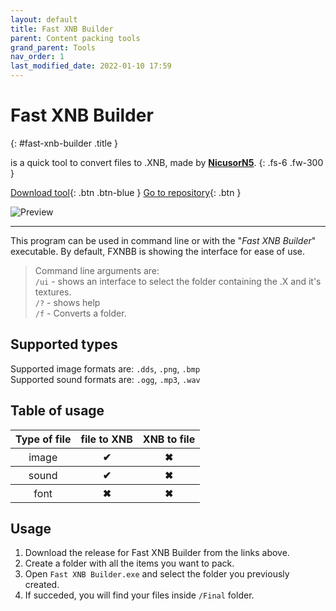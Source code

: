 ```yaml
---
layout: default
title: Fast XNB Builder
parent: Content packing tools
grand_parent: Tools
nav_order: 1
last_modified_date: 2022-01-10 17:59
---
```


# Fast XNB Builder 
{: #fast-xnb-builder .title }

is a quick tool to convert files to .XNB, made by [**NicusorN5**](https://github.com/NicusorN5).
{: .fs-6 .fw-300 }

[Download tool](https://github.com/Phoenixx19/Fast-XNB-Builder/releases/latest){: .btn .btn-blue }
[Go to repository](https://github.com/NicusorN5/Fast-XNB-Builder){: .btn }

![Preview](https://raw.githubusercontent.com/JumpKingPlus/JumpKingPlus.github.io/www/images/workshop/levels/ws20-3.png)

---

This program can be used in command line or with the "*Fast XNB Builder*" executable. By default, FXNBB is showing the interface for ease of use.<!-- more -->

> Command line arguments are:
    <br>`/ui` - shows an interface to select the folder containing the .X and it's textures.
    <br>`/?` - shows help
    <br>`/f` - Converts a folder.

## Supported types

Supported image formats are: `.dds`, `.png`, `.bmp`<br>
Supported sound formats are: `.ogg`, `.mp3`, `.wav`

## Table of usage

<table>
    <thead>
        <tr>
            <th>Type of file</th>
            <th>file to XNB</th>
            <th>XNB to file</th>
        </tr>
    </thead>
    <tbody>
        <tr>
            <th style="font-weight: normal;">image</th>
            <th class="label-green">✔</th>
            <th class="label-red">✖</th>
        </tr>
        <tr>
            <th style="font-weight: normal;">sound</th>
            <th class="label-green">✔</th>
            <th class="label-red">✖</th>
        </tr>
        <tr>
            <th style="font-weight: normal;">font</th>
            <th class="label-red">✖</th>
            <th class="label-red">✖</th>
        </tr>
    </tbody>
</table>

## Usage

1. Download the release for Fast XNB Builder from the links above.
2. Create a folder with all the items you want to pack.
3. Open `Fast XNB Builder.exe` and select the folder you previously created.
4. If succeded, you will find your files inside `/Final` folder.